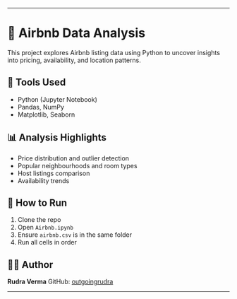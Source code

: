 

---

# 🏨 Airbnb Data Analysis

This project explores Airbnb listing data using Python to uncover insights into pricing, availability, and location patterns.

## 🔧 Tools Used

* Python (Jupyter Notebook)
* Pandas, NumPy
* Matplotlib, Seaborn

## 📊 Analysis Highlights

* Price distribution and outlier detection
* Popular neighbourhoods and room types
* Host listings comparison
* Availability trends

## 🚀 How to Run

1. Clone the repo
2. Open `Airbnb.ipynb`
3. Ensure `airbnb.csv` is in the same folder
4. Run all cells in order

## 🙋‍♂️ Author

**Rudra Verma**
GitHub: [outgoingrudra](https://github.com/outgoingrudra)

---

